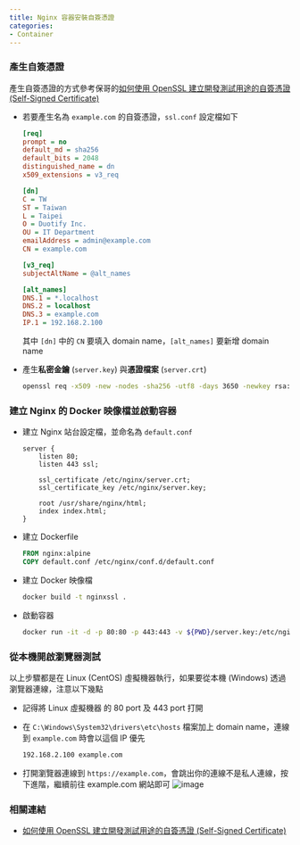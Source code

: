 ```yaml
---
title: Nginx 容器安裝自簽憑證
categories:
- Container 
---
```


### 產生自簽憑證

產生自簽憑證的方式參考保哥的[如何使用 OpenSSL 建立開發測試用途的自簽憑證 (Self-Signed Certificate)
](https://blog.miniasp.com/post/2019/02/25/Creating-Self-signed-Certificate-using-OpenSSL)

- 若要產生名為 `example.com` 的自簽憑證，`ssl.conf` 設定檔如下

    ```ini
    [req]
    prompt = no
    default_md = sha256
    default_bits = 2048
    distinguished_name = dn
    x509_extensions = v3_req

    [dn]
    C = TW
    ST = Taiwan
    L = Taipei
    O = Duotify Inc.
    OU = IT Department
    emailAddress = admin@example.com
    CN = example.com

    [v3_req]
    subjectAltName = @alt_names

    [alt_names]
    DNS.1 = *.localhost
    DNS.2 = localhost
    DNS.3 = example.com
    IP.1 = 192.168.2.100
    ```

    其中 `[dn]` 中的 `CN` 要填入 domain name，`[alt_names]` 要新增 domain name

- 產生**私密金鑰** (`server.key`) 與**憑證檔案** (`server.crt`)

    ```bash
    openssl req -x509 -new -nodes -sha256 -utf8 -days 3650 -newkey rsa:2048 -keyout server.key -out server.crt -config ssl.conf
    ```

### 建立 Nginx 的 Docker 映像檔並啟動容器

- 建立 Nginx 站台設定檔，並命名為 `default.conf`

    ```nginx
    server {
        listen 80;
        listen 443 ssl;
    
        ssl_certificate /etc/nginx/server.crt;
        ssl_certificate_key /etc/nginx/server.key;

        root /usr/share/nginx/html;
        index index.html;
    }
    ```

- 建立 Dockerfile

    ```dockerfile
    FROM nginx:alpine
    COPY default.conf /etc/nginx/conf.d/default.conf
    ```

- 建立 Docker 映像檔

    ```bash
    docker build -t nginxssl .
    ```

- 啟動容器

    ```bash
    docker run -it -d -p 80:80 -p 443:443 -v ${PWD}/server.key:/etc/nginx/server.key -v ${PWD}/server.crt:/etc/nginx/server.crt nginxssl
    ```

### 從本機開啟瀏覽器測試

以上步驟都是在 Linux (CentOS) 虛擬機器執行，如果要從本機 (Windows) 透過瀏覽器連線，注意以下幾點

- 記得將 Linux 虛擬機器 的 80 port 及 443 port 打開
- 在 `C:\Windows\System32\drivers\etc\hosts` 檔案加上 domain name，連線到 `example.com` 時會以這個 IP 優先

    ```txt
    192.168.2.100 example.com
    ```

- 打開瀏覽器連線到 `https://example.com`，會跳出你的連線不是私人連線，按下進階，繼續前往 example.com 網站即可
    ![image](https://user-images.githubusercontent.com/46283957/149251414-6aca8f2a-479e-47c1-b7c2-a813b2feb010.png)

### 相關連結

- [如何使用 OpenSSL 建立開發測試用途的自簽憑證 (Self-Signed Certificate)
](https://blog.miniasp.com/post/2019/02/25/Creating-Self-signed-Certificate-using-OpenSSL)
